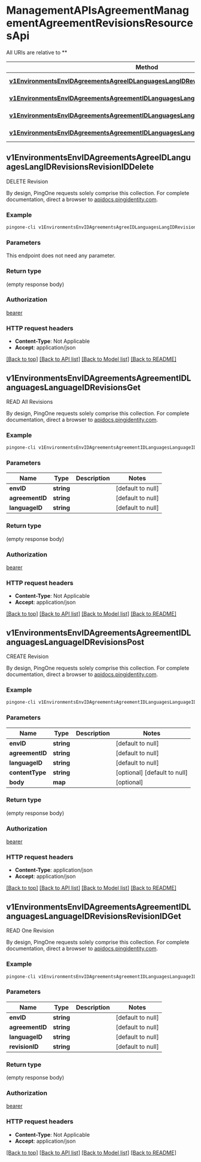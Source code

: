 # ManagementAPIsAgreementManagementAgreementRevisionsResourcesApi

All URIs are relative to **

Method | HTTP request | Description
------------- | ------------- | -------------
[**v1EnvironmentsEnvIDAgreementsAgreeIDLanguagesLangIDRevisionsRevisionIDDelete**](ManagementAPIsAgreementManagementAgreementRevisionsResourcesApi.md#v1EnvironmentsEnvIDAgreementsAgreeIDLanguagesLangIDRevisionsRevisionIDDelete) | **DELETE** /v1/environments/:envID/agreements/:agreeID/languages/:langID/revisions/:revisionID | DELETE Revision
[**v1EnvironmentsEnvIDAgreementsAgreementIDLanguagesLanguageIDRevisionsGet**](ManagementAPIsAgreementManagementAgreementRevisionsResourcesApi.md#v1EnvironmentsEnvIDAgreementsAgreementIDLanguagesLanguageIDRevisionsGet) | **GET** /v1/environments/{envID}/agreements/{agreementID}/languages/{languageID}/revisions | READ All Revisions
[**v1EnvironmentsEnvIDAgreementsAgreementIDLanguagesLanguageIDRevisionsPost**](ManagementAPIsAgreementManagementAgreementRevisionsResourcesApi.md#v1EnvironmentsEnvIDAgreementsAgreementIDLanguagesLanguageIDRevisionsPost) | **POST** /v1/environments/{envID}/agreements/{agreementID}/languages/{languageID}/revisions | CREATE Revision
[**v1EnvironmentsEnvIDAgreementsAgreementIDLanguagesLanguageIDRevisionsRevisionIDGet**](ManagementAPIsAgreementManagementAgreementRevisionsResourcesApi.md#v1EnvironmentsEnvIDAgreementsAgreementIDLanguagesLanguageIDRevisionsRevisionIDGet) | **GET** /v1/environments/{envID}/agreements/{agreementID}/languages/{languageID}/revisions/{revisionID} | READ One Revision



## v1EnvironmentsEnvIDAgreementsAgreeIDLanguagesLangIDRevisionsRevisionIDDelete

DELETE Revision

By design, PingOne requests solely comprise this collection. For complete documentation, direct a browser to <a href='https://apidocs.pingidentity.com/pingone/platform/v1/api/'>apidocs.pingidentity.com</a>.

### Example

```bash
pingone-cli v1EnvironmentsEnvIDAgreementsAgreeIDLanguagesLangIDRevisionsRevisionIDDelete
```

### Parameters

This endpoint does not need any parameter.

### Return type

(empty response body)

### Authorization

[bearer](../README.md#bearer)

### HTTP request headers

- **Content-Type**: Not Applicable
- **Accept**: application/json

[[Back to top]](#) [[Back to API list]](../README.md#documentation-for-api-endpoints) [[Back to Model list]](../README.md#documentation-for-models) [[Back to README]](../README.md)


## v1EnvironmentsEnvIDAgreementsAgreementIDLanguagesLanguageIDRevisionsGet

READ All Revisions

By design, PingOne requests solely comprise this collection. For complete documentation, direct a browser to <a href='https://apidocs.pingidentity.com/pingone/platform/v1/api/'>apidocs.pingidentity.com</a>.

### Example

```bash
pingone-cli v1EnvironmentsEnvIDAgreementsAgreementIDLanguagesLanguageIDRevisionsGet envID=value agreementID=value languageID=value
```

### Parameters


Name | Type | Description  | Notes
------------- | ------------- | ------------- | -------------
 **envID** | **string** |  | [default to null]
 **agreementID** | **string** |  | [default to null]
 **languageID** | **string** |  | [default to null]

### Return type

(empty response body)

### Authorization

[bearer](../README.md#bearer)

### HTTP request headers

- **Content-Type**: Not Applicable
- **Accept**: application/json

[[Back to top]](#) [[Back to API list]](../README.md#documentation-for-api-endpoints) [[Back to Model list]](../README.md#documentation-for-models) [[Back to README]](../README.md)


## v1EnvironmentsEnvIDAgreementsAgreementIDLanguagesLanguageIDRevisionsPost

CREATE Revision

By design, PingOne requests solely comprise this collection. For complete documentation, direct a browser to <a href='https://apidocs.pingidentity.com/pingone/platform/v1/api/'>apidocs.pingidentity.com</a>.

### Example

```bash
pingone-cli v1EnvironmentsEnvIDAgreementsAgreementIDLanguagesLanguageIDRevisionsPost envID=value agreementID=value languageID=value Content-Type:value
```

### Parameters


Name | Type | Description  | Notes
------------- | ------------- | ------------- | -------------
 **envID** | **string** |  | [default to null]
 **agreementID** | **string** |  | [default to null]
 **languageID** | **string** |  | [default to null]
 **contentType** | **string** |  | [optional] [default to null]
 **body** | **map** |  | [optional]

### Return type

(empty response body)

### Authorization

[bearer](../README.md#bearer)

### HTTP request headers

- **Content-Type**: application/json
- **Accept**: application/json

[[Back to top]](#) [[Back to API list]](../README.md#documentation-for-api-endpoints) [[Back to Model list]](../README.md#documentation-for-models) [[Back to README]](../README.md)


## v1EnvironmentsEnvIDAgreementsAgreementIDLanguagesLanguageIDRevisionsRevisionIDGet

READ One Revision

By design, PingOne requests solely comprise this collection. For complete documentation, direct a browser to <a href='https://apidocs.pingidentity.com/pingone/platform/v1/api/'>apidocs.pingidentity.com</a>.

### Example

```bash
pingone-cli v1EnvironmentsEnvIDAgreementsAgreementIDLanguagesLanguageIDRevisionsRevisionIDGet envID=value agreementID=value languageID=value revisionID=value
```

### Parameters


Name | Type | Description  | Notes
------------- | ------------- | ------------- | -------------
 **envID** | **string** |  | [default to null]
 **agreementID** | **string** |  | [default to null]
 **languageID** | **string** |  | [default to null]
 **revisionID** | **string** |  | [default to null]

### Return type

(empty response body)

### Authorization

[bearer](../README.md#bearer)

### HTTP request headers

- **Content-Type**: Not Applicable
- **Accept**: application/json

[[Back to top]](#) [[Back to API list]](../README.md#documentation-for-api-endpoints) [[Back to Model list]](../README.md#documentation-for-models) [[Back to README]](../README.md)

